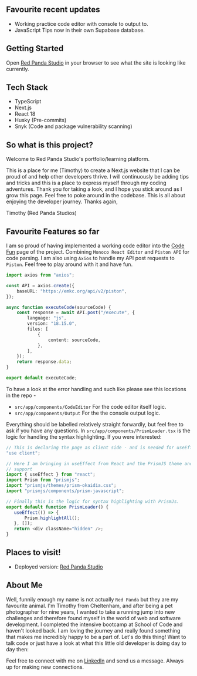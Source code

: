 ## Favourite recent updates

* Working practice code editor with console to output to.
* JavaScript Tips now in their own Supabase database.

## Getting Started

Open [Red Panda Studio](https://red-panda.studio) in your browser to see what the site is looking like currently.

## Tech Stack

* TypeScript
* Next.js
* React 18
* Husky (Pre-commits)
* Snyk (Code and package vulnerability scanning)

## So what is this project?

Welcome to Red Panda Studio's portfolio/learning platform.

This is a place for me (Timothy) to create a Next.js website
that I can be proud of and help other developers thrive.
I will continuously be adding tips and tricks and this is a place to express
myself through my coding adventures.
Thank you for taking a look, and I hope you stick around as I grow this page.
Feel
free to poke around in the codebase.
This is all about enjoying the developer journey.
Thanks again,

Timothy (Red Panda Studios)

## Favourite Features so far
I am so proud of having implemented a working code editor into the [Code Fun](https://www.red-panda.studio/practice) page of the project. Combining `Monoco React Editor` and `Piston API` for code parsing. I am also using `Axios` to handle my API post requests to `Piston`. Feel free to play around with it and have fun.

``` typescript
import axios from "axios";

const API = axios.create({
	baseURL: "https://emkc.org/api/v2/piston",
});

async function executeCode(sourceCode) {
	const response = await API.post("/execute", {
		language: "js",
		version: "18.15.0",
		files: [
			{
				content: sourceCode,
			},
		],
	});
	return response.data;
}

export default executeCode;


```
To have a look at the error handling and such like please see this locations in the repo -

* `src/app/components/CodeEditor` For the code editor itself logic.
* `src/app/components/Output` For the the console output logic.


 Everything should be labelled relatively straight forwardly, but feel free to ask if you have any questions. In `src/app/components/PrismLoader.tsx` is the logic for handling the syntax highlighting. If you were interested:
 ``` typescript
// This is declaring the page as client side - and is needed for useEffect.
"use client";

// Here I am bringing in useEffect from React and the PrismJS theme and language 
// support
import { useEffect } from "react";
import Prism from "prismjs";
import "prismjs/themes/prism-okaidia.css";
import "prismjs/components/prism-javascript";

// Finally this is the logic for syntax highlighting with PrismJs.
export default function PrismLoader() {
	useEffect(() => {
		Prism.highlightAll();
	}, []);
	return <div className="hidden" />;
}
 ```

## Places to visit!

* Deployed version: [Red Panda Studio](https://www.red-panda.studio)

## About Me
Well, funnily enough my name is not actually `Red Panda` but they are my favourite animal.
I'm Timothy from Cheltenham, and after being a pet photographer for nine years, I wanted to take a running jump into new
challenges and therefore
found myself in the world of web and software development.
I completed the intensive bootcamp at School of Code and haven't looked back.
I am loving the journey and really found something that makes me incredibly happy to be a part of.
Let's do this thing!
Want to talk code
or just have a look
at what this little old developer is doing day to day then:

Feel free to connect with me on [LinkedIn](https://www.linkedin.com/in/timothybridgecode/) and send us a message.
Always up for making new connections.


